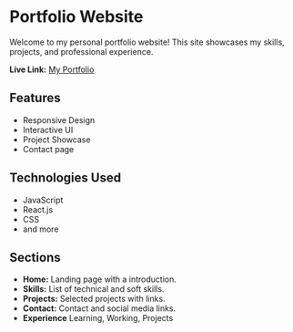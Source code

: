 # Portfolio Website

Welcome to my personal portfolio website! This site showcases my skills, projects, and professional experience.

**Live Link:** [My Portfolio](https://myportfolio-tushar.netlify.app/) 

## Features

- Responsive Design
- Interactive UI
- Project Showcase
- Contact page

## Technologies Used

- JavaScript
- React.js
- CSS
- and more

## Sections

- **Home:** Landing page with a introduction.
- **Skills:** List of technical and soft skills.
- **Projects:** Selected projects with  links.
- **Contact:** Contact and social media links.
- **Experience** Learning, Working, Projects



